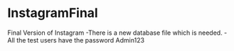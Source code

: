 # InstagramFinal
Final Version of Instagram
-There is a new database file which is needed.
-All the test users have the password Admin123

